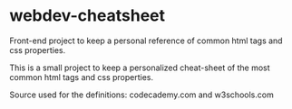 # webdev-cheatsheet
Front-end project to keep a personal reference of common html tags and css properties.

This is a small project to keep a personalized cheat-sheet of the most common html tags and css properties.

Source used for the definitions: codecademy.com and w3schools.com
